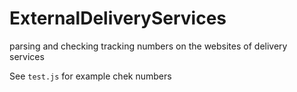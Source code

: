 # ExternalDeliveryServices

parsing and checking tracking numbers on the websites of delivery services

See `test.js` for example chek numbers
